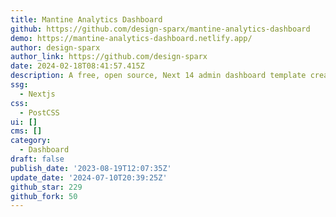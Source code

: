 ```yaml
---
title: Mantine Analytics Dashboard
github: https://github.com/design-sparx/mantine-analytics-dashboard
demo: https://mantine-analytics-dashboard.netlify.app/
author: design-sparx
author_link: https://github.com/design-sparx
date: 2024-02-18T08:41:57.415Z
description: A free, open source, Next 14 admin dashboard template created using Mantine 7
ssg:
  - Nextjs
css:
  - PostCSS
ui: []
cms: []
category:
  - Dashboard
draft: false
publish_date: '2023-08-19T12:07:35Z'
update_date: '2024-07-10T20:39:25Z'
github_star: 229
github_fork: 50
---
```

